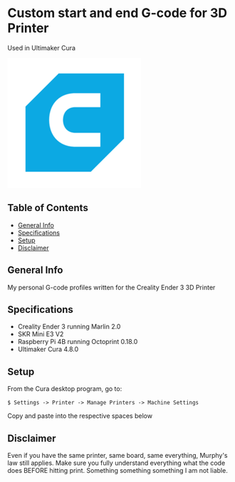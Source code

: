 # Custom start and end G-code for 3D Printer
Used in Ultimaker Cura

![Algorithm schema](Cura_Logo.png)

## Table of Contents
* [General Info](#general-info)
* [Specifications](#specifications)
* [Setup](#setup)
* [Disclaimer](#disclaimer)

## General Info
My personal G-code profiles written for the Creality Ender 3 3D Printer

## Specifications
* Creality Ender 3 running Marlin 2.0
* SKR Mini E3 V2
* Raspberry Pi 4B running Octoprint 0.18.0
* Ultimaker Cura 4.8.0

## Setup
From the Cura desktop program, go to:
```
$ Settings -> Printer -> Manage Printers -> Machine Settings
```
Copy and paste into the respective spaces below

## Disclaimer
Even if you have the same printer, same board, same everything, Murphy's law still applies. Make sure you fully understand everything what the code does BEFORE hitting print. Something something something I am not liable.
